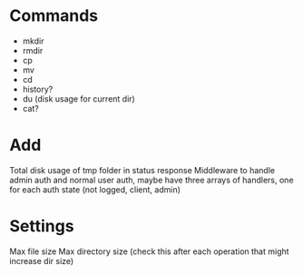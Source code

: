 # Commands
- mkdir
- rmdir
- cp
- mv
- cd
- history?
- du (disk usage for current dir)
- cat?

# Add
Total disk usage of tmp folder in status response
Middleware to handle admin auth and normal user auth, maybe have three arrays of handlers, one for each auth state (not logged, client, admin)

# Settings
Max file size
Max directory size (check this after each operation that might increase dir size)

